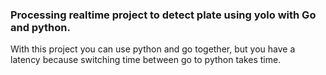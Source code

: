 ### Processing realtime project to detect plate using yolo with Go and python.
With this project you can use python and go together, but you have a latency because switching time between go to python takes time.
